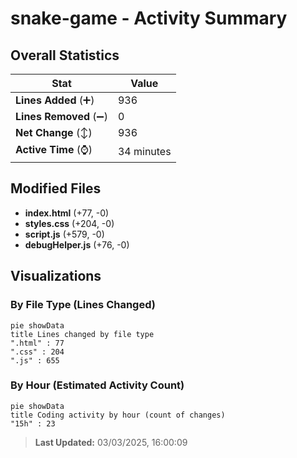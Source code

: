 # snake-game - Activity Summary 

## Overall Statistics

| Stat                   | Value                                                             |
| ---------------------- | ----------------------------------------------------------------- |
| **Lines Added** (➕)   | 936                                          |
| **Lines Removed** (➖) | 0                                        |
| **Net Change** (↕)    | 936                |
| **Active Time** (⌚)   | 34 minutes |


## Modified Files
- **index.html** (+77, -0)
- **styles.css** (+204, -0)
- **script.js** (+579, -0)
- **debugHelper.js** (+76, -0)

## Visualizations

### By File Type (Lines Changed)

```mermaid
pie showData
title Lines changed by file type
".html" : 77
".css" : 204
".js" : 655
```

### By Hour (Estimated Activity Count)

```mermaid
pie showData
title Coding activity by hour (count of changes)
"15h" : 23
```


> **Last Updated:** 03/03/2025, 16:00:09